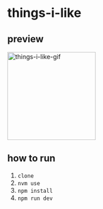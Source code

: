 # things-i-like

## preview
<img src="./.repo/things-i-like.gif" alt="things-i-like-gif" width="200"/>

## how to run

1. `clone`
2. `nvm use`
2. `npm install`
3. `npm run dev`

